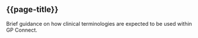 ## {{page-title}}

Brief guidance on how clinical terminologies are expected to be used within GP Connect.